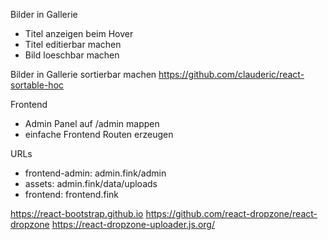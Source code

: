 
Bilder in Gallerie
- Titel anzeigen beim Hover
- Titel editierbar machen
- Bild loeschbar machen

Bilder in Gallerie sortierbar machen
https://github.com/clauderic/react-sortable-hoc

Frontend
- Admin Panel auf /admin mappen
- einfache Frontend Routen erzeugen


URLs
- frontend-admin: admin.fink/admin
- assets: admin.fink/data/uploads
- frontend: frontend.fink

https://react-bootstrap.github.io
https://github.com/react-dropzone/react-dropzone
https://react-dropzone-uploader.js.org/
